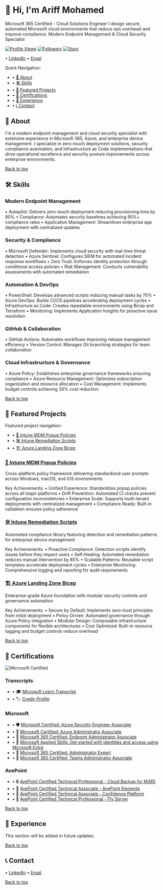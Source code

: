 # 👋 Hi, I'm Ariff Mohamed
Microsoft 365 Certified - Cloud Solutions Engineer
I design secure, automated Microsoft cloud environments that reduce ops overhead and improve compliance.
Modern Endpoint Management & Cloud Security Specialist

[![Profile Views](https://github.com/a-ariff/a-ariff)](https://github.com/a-ariff/a-ariff) [![Followers](https://github.com/a-ariff?tab=followers)](https://github.com/a-ariff?tab=followers) [![Stars](https://github.com/a-ariff?tab=repositories)](https://github.com/a-ariff?tab=repositories)

• [LinkedIn](https://www.linkedin.com/in/ariff-mohamed/)
• [Email](mailto:aariff@outlook.co.nz)

Quick Navigation:
- • [📶 About](#-about)
- • [🛠️ Skills](#%EF%B8%8F-skills)
- • [🚀 Featured Projects](#-featured-projects)
- • [🏅 Certifications](#-certifications)
- • [💼 Experience](#-experience)
- • [📞 Contact](#-contact)

## 📶 About

I'm a modern endpoint management and cloud security specialist with extensive experience in Microsoft 365, Azure, and enterprise device management. I specialize in zero-touch deployment solutions, security compliance automation, and Infrastructure as Code implementations that drive operational excellence and security posture improvements across enterprise environments.

[Back to top](#top)

## 🛠️ Skills

### Modern Endpoint Management
• Autopilot: Delivers zero-touch deployment reducing provisioning time by 80%
• Compliance: Automates security baselines achieving 95%+ compliance rates
• Application Management: Streamlines enterprise app deployment with centralized updates

### Security & Compliance
• Microsoft Defender: Implements cloud security with real-time threat detection
• Azure Sentinel: Configures SIEM for automated incident response workflows
• Zero Trust: Enforces identity protection through conditional access policies
• Risk Management: Conducts vulnerability assessments with automated remediation

### Automation & DevOps
• PowerShell: Develops advanced scripts reducing manual tasks by 70%
• Azure DevOps: Builds CI/CD pipelines accelerating deployment cycles
• Infrastructure as Code: Creates repeatable environments using Bicep and Terraform
• Monitoring: Implements Application Insights for proactive issue resolution

### GitHub & Collaboration
• GitHub Actions: Automates workflows improving release management efficiency
• Version Control: Manages Git branching strategies for team collaboration

### Cloud Infrastructure & Governance
• Azure Policy: Establishes enterprise governance frameworks ensuring compliance
• Azure Resource Management: Optimizes subscription organization and resource allocation
• Cost Management: Implements budget controls achieving 30% cost reduction

[Back to top](#top)

## 🚀 Featured Projects

Featured project navigation:
- • [🔧 Intune MDM Popup Policies](#d464d6dd)
- • [🛠️ Intune Remediation Scripts](#cda3a49a)
- • [🏗️ Azure Landing Zone Bicep](#febd7ba4)

### [🔧 Intune MDM Popup Policies](https://github.com/a-ariff/d464d6dd)

Cross-platform policy framework delivering standardized user prompts across Windows, macOS, and iOS environments

Key Achievements:
• Unified Experience: Standardizes popup policies across all major platforms
• Drift Prevention: Automated CI checks prevent configuration inconsistencies
• Enterprise Scale: Supports multi-tenant deployments with centralized management
• Compliance Ready: Built-in validation ensures policy adherence

### [🛠️ Intune Remediation Scripts](https://github.com/a-ariff/cda3a49a)

Automated compliance library featuring detection and remediation patterns for enterprise device management

Key Achievements:
• Proactive Compliance: Detection scripts identify issues before they impact users
• Self-Healing: Automated remediation reduces manual intervention by 85%
• Scalable Patterns: Reusable script templates accelerate deployment cycles
• Enterprise Monitoring: Comprehensive logging and reporting for audit requirements

### [🏗️ Azure Landing Zone Bicep](https://github.com/a-ariff/febd7ba4)

Enterprise-grade Azure foundation with modular security controls and governance automation

Key Achievements:
• Secure by Default: Implements zero-trust principles from initial deployment
• Policy-Driven: Automated governance through Azure Policy integration
• Modular Design: Composable infrastructure components for flexible architectures
• Cost Optimized: Built-in resource tagging and budget controls reduce overhead

[Back to top](#top)

## 🏅 Certifications

![Microsoft Certified](https://camo.githubusercontent.com/873ed827/64ae4edf)

### Transcripts
- • 🎓 [Microsoft Learn Transcript](https://learn.microsoft.com/en-us/users/ariff-mohamed/transcript/73n4ki5ojwly24p?source=docs)
- • 🏷️ [Credly Profile](https://www.credly.com/users/ariff-mohamed)

### Microsoft
- • 🛡️ [Microsoft Certified: Azure Security Engineer Associate](https://learn.microsoft.com/api/credentials/share/en-us/Ariff-Mohamed/1DE42D8D3E20360F?8ac53fd9)
- • 🔧 [Microsoft Certified: Azure Administrator Associate](https://learn.microsoft.com/api/credentials/share/en-us/Ariff-Mohamed/27EA011B0DB995A?8ac53fd9)
- • 📱 [Microsoft 365 Certified: Endpoint Administrator Associate](https://learn.microsoft.com/api/credentials/share/en-us/Ariff-Mohamed/5E7B5535D853075?8ac53fd9)
- • 🧩 [Microsoft Applied Skills: Get started with identities and access using Microsoft Entra](https://learn.microsoft.com/api/credentials/share/en-us/Ariff-Mohamed/7CA3C54A4DAAF6D?8ac53fd9)
- • 👥 [Microsoft 365 Certified: Administrator Expert](https://learn.microsoft.com/api/credentials/share/en-us/Ariff-Mohamed/FFE73C769C6190B1?8ac53fd9)
- • 💬 [Microsoft 365 Certified: Teams Administrator Associate](https://learn.microsoft.com/api/credentials/share/en-us/Ariff-A/1FF2E73BDCAE576?9cde1e35)

### AvePoint
- • 🔒 [AvePoint Certified Technical Professional - Cloud Backup for M365](https://www.credly.com/badges/41165314/public_url)
- • 🧩 [AvePoint Certified Technical Associate - AvePoint Elements](https://www.credly.com/badges/9b33d9ab/public_url)
- • 🔐 [AvePoint Certified Technical Associate - Confidence Platform](https://www.credly.com/badges/47bfa023/public_url)
- • 🚀 [AvePoint Certified Technical Professional - Fly Server](https://www.credly.com/badges/c526d426/public_url)

[Back to top](#top)

## 💼 Experience

This section will be added in future updates.

[Back to top](#top)

## 📞 Contact

• [LinkedIn](https://www.linkedin.com/in/ariff-mohamed/) • [Email](mailto:aariff@outlook.co.nz)

[Back to top](#top)
